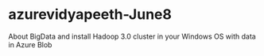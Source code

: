 # azurevidyapeeth-June8
About BigData and install Hadoop 3.0 cluster in your Windows OS with data in Azure Blob
